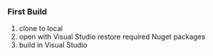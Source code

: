 ﻿### First Build
1. clone to local
2. open with Visual Studio restore required Nuget packages
3. build in Visual Studio
